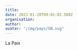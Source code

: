 ```yaml
---
title: 
date: 2023-01-20T09:01:02.508Z
organisation: 
author: 
avatar: "/img/pays/SN.svg"
---
```


La Paix